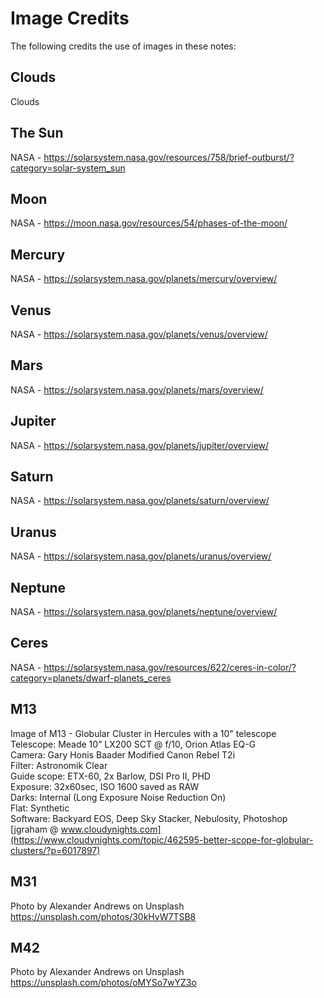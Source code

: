 # Image Credits

The following credits the use of images in these notes:


## Clouds
Clouds

## The Sun
NASA - <https://solarsystem.nasa.gov/resources/758/brief-outburst/?category=solar-system_sun>

## Moon
NASA - <https://moon.nasa.gov/resources/54/phases-of-the-moon/>

## Mercury
NASA - <https://solarsystem.nasa.gov/planets/mercury/overview/>

## Venus
NASA - https://solarsystem.nasa.gov/planets/venus/overview/

## Mars
NASA - <https://solarsystem.nasa.gov/planets/mars/overview/>

## Jupiter
NASA - <https://solarsystem.nasa.gov/planets/jupiter/overview/>

## Saturn
NASA - <https://solarsystem.nasa.gov/planets/saturn/overview/>

## Uranus
NASA - <https://solarsystem.nasa.gov/planets/uranus/overview/>

## Neptune
NASA - <https://solarsystem.nasa.gov/planets/neptune/overview/>

## Ceres
NASA - <https://solarsystem.nasa.gov/resources/622/ceres-in-color/?category=planets/dwarf-planets_ceres>

## M13
Image of M13 - Globular Cluster in Hercules with a 10" telescope<br/>
Telescope: Meade 10” LX200 SCT @ f/10, Orion Atlas EQ-G<br/>
Camera: Gary Honis Baader Modified Canon Rebel T2i<br/>
Filter: Astronomik Clear<br/>
Guide scope: ETX-60, 2x Barlow, DSI Pro II, PHD<br/>
Exposure: 32x60sec, ISO 1600 saved as RAW<br/>
Darks: Internal (Long Exposure Noise Reduction On)<br/>
Flat: Synthetic<br/>
Software: Backyard EOS, Deep Sky Stacker, Nebulosity, Photoshop<br/>
[jgraham @ www.cloudynights.com](https://www.cloudynights.com/topic/462595-better-scope-for-globular-clusters/?p=6017897)

## M31
Photo by Alexander Andrews on Unsplash<br/>
<https://unsplash.com/photos/30kHyW7TSB8>

## M42
Photo by Alexander Andrews on Unsplash<br/>
<https://unsplash.com/photos/oMYSo7wYZ3o>


